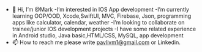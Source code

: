 - 👋 Hi, I’m @Mark
-I’m interested in IOS App development
-I’m currently learning OOP/OOD, Xcode,SwiftUI, MVC, Firebase, Json, programming apps like calculator, calendar, weather 
-I’m looking to collaborate on trainee/junior IOS development projects
-I have some related experience in Android studio, Java basic,HTML/CSS, MySQL, app development
- 📫 How to reach me please write pavlivm1@gmail.com or Linkedin.

<!---
Drongyna/Drongyna is a ✨ special ✨ repository because its `README.md` (this file) appears on your GitHub profile.
You can click the Preview link to take a look at your changes.
--->
